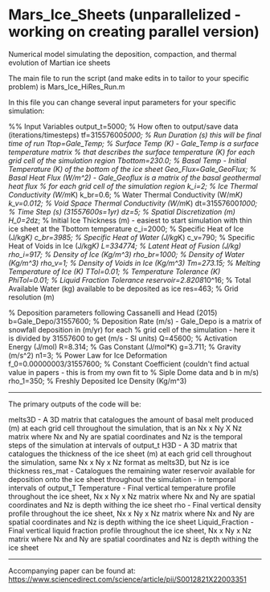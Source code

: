 # Mars_Ice_Sheets (unparallelized - working on creating parallel version)
Numerical model simulating the deposition, compaction, and thermal evolution of Martian ice sheets

The main file to run the script (and make edits in to tailor to your specific problem) is Mars_Ice_HiRes_Run.m

In this file you can change several input parameters for your specific simulation:

%% Input Variables
output_t=5000;            % How often to output/save data (iterations/timesteps)
tf=31557600*5000;         % Run Duration (s) this will be final time of run
Ttop=Gale_Temp;           % Surface Temp (K) - Gale_Temp is a surface temperature matrix
                          % that describes the surface temperature (K) for each grid cell of the simulation region
Tbottom=230.0;            % Basal Temp - Initial Temperature (K) of the bottom of the ice sheet
Geo_Flux=Gale_GeoFlux;    % Basal Heat Flux (W/m^2) - Gale_Geoflux is a matrix of the basal geothermal heat flux
                          % for each grid cell of the simulation region
k_i=2;                    % Ice Thermal Conductivity (W/m*K)
k_br=0.6;                 % Water Thermal Conductivity (W/m*K)
k_v=0.012;                % Void Space Thermal Conductivity (W/m*K)
dt=31557600*1000;         % Time Step (s) (31557600s=1yr)
dz=5;                     % Spatial Discretization (m)
H_0=2*dz;                 % Initial Ice Thickness (m) - easiest to start simulation with thin ice sheet at the Tbottom temperature
c_i=2000;                 % Specific Heat of Ice (J/kg*K)
c_br=3985;                % Specific Heat of Water (J/kg*K)
c_v=790;                  % Specific Heat of Voids in Ice (J/kg*K)
L=334774;                 % Latent Heat of Fusion (J/kg)
rho_i=917;                % Density of Ice (Kg/m^3)
rho_br=1000;              % Density of Water (Kg/m^3)
rho_v=1;                  % Density of Voids in Ice (Kg/m^3)
Tm=273.15;                % Melting Temperature of Ice (K)
TTol=0.01;                % Temperature Tolerance (K)
PhiTol=0.01;              % Liquid Fraction Tolerance
reservoir=2.8208*10^16;   % Total Available Water (kg) available to be deposited as ice
res=463;                  % Grid resolution (m)

% Deposition parameters following Cassanelli and Head (2015)
b=Gale_Depo/31557600;     % Deposition Rate (m/s) - Gale_Depo is a matrix of snowfall deposition in (m/yr) for each
                          % grid cell of the simulation - here it is divided by 31557600 to get (m/s - SI units)
Q=45600;                  % Activation Energy (J/mol)
R=8.314;                  % Gas Constant (J/mol*K)
g=3.711;                  % Gravity (m/s^2)
n1=3;                     % Power Law for Ice Deformation
f_0=0.00000003/31557600;  % Constant Coefficient (couldn't find actual value in papers - this is from my own fit to
                          %    Siple Dome data and b in m/s)
rho_1=350;                % Freshly Deposited Ice Density (Kg/m^3)

-------------------------------------------
The primary outputs of the code will be:

melts3D         - A 3D matrix that catalogues the amount of basal melt produced (m) at each grid cell throughout the simulation,
                  that is an Nx x Ny X Nz matrix where Nx and Ny are spatial coordinates and Nz is the temporal steps of the simulation
                  at intervals of output_t
H3D             - A 3D matrix that catalogues the thickness of the ice sheet (m) at each grid cell throughout the simulation, same Nx x Ny x Nz
                  format as melts3D, but Nz is ice thickness
res_mat         - Catalogues the remaining water reservoir available for deposition onto the ice sheet throughout the simulation - in temporal
                  intervals of output_T
Temperature     - Final vertical temperature profile throughout the ice sheet, Nx x Ny x Nz matrix where Nx and Ny are spatial coordinates and 
                  Nz is depth withing the ice sheet
rho             - Final vertical density profile throughout the ice sheet, Nx x Ny x Nz matrix where Nx and Ny are spatial coordinates and 
                  Nz is depth withing the ice sheet
Liquid_Fraction - Final vertical liquid fraction profile throughout the ice sheet, Nx x Ny x Nz matrix where Nx and Ny are spatial coordinates and 
                  Nz is depth withing the ice sheet

-------------------------------------------
Accompanying paper can be found at: https://www.sciencedirect.com/science/article/pii/S0012821X22003351

